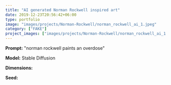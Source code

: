 ```yaml
---
title: "AI generated Norman Rockwell inspired art"
date: 2019-12-23T20:56:42+06:00
type: portfolio
image: "images/projects/Norman-Rockwell/norman_rockwell_ai_1.jpeg"
category: ["FAKE"]
project_images: ["images/projects/Norman-Rockwell/norman_rockwell_ai_1.jpeg"]
---
```


**Prompt:** "norman rockwell paints an overdose"

**Model:** Stable Diffusion

**Dimensions:** 

**Seed:** 